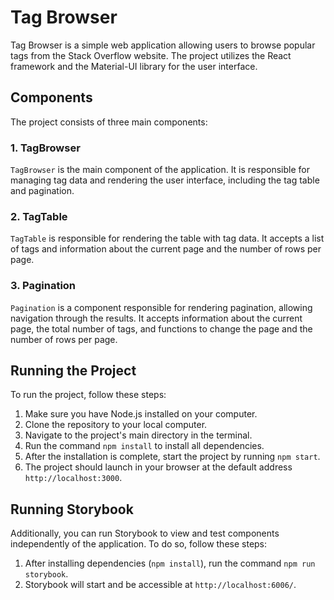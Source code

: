 # Tag Browser

Tag Browser is a simple web application allowing users to browse popular tags from the Stack Overflow website. The project utilizes the React framework and the Material-UI library for the user interface.

## Components

The project consists of three main components:

### 1. TagBrowser

`TagBrowser` is the main component of the application. It is responsible for managing tag data and rendering the user interface, including the tag table and pagination.

### 2. TagTable

`TagTable` is responsible for rendering the table with tag data. It accepts a list of tags and information about the current page and the number of rows per page.

### 3. Pagination

`Pagination` is a component responsible for rendering pagination, allowing navigation through the results. It accepts information about the current page, the total number of tags, and functions to change the page and the number of rows per page.

## Running the Project

To run the project, follow these steps:

1. Make sure you have Node.js installed on your computer.
2. Clone the repository to your local computer.
3. Navigate to the project's main directory in the terminal.
4. Run the command `npm install` to install all dependencies.
5. After the installation is complete, start the project by running `npm start`.
6. The project should launch in your browser at the default address `http://localhost:3000`.

## Running Storybook

Additionally, you can run Storybook to view and test components independently of the application. To do so, follow these steps:

1. After installing dependencies (`npm install`), run the command `npm run storybook`.
2. Storybook will start and be accessible at `http://localhost:6006/`.
